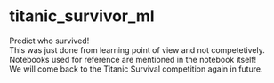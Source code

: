 # titanic_survivor_ml
Predict who survived!<br>
This was just done from learning point of view and not competetively.<br>
Notebooks used for reference are mentioned in the notebook itself!<br>
We will come back to the Titanic Survival competition again in future.<br>
